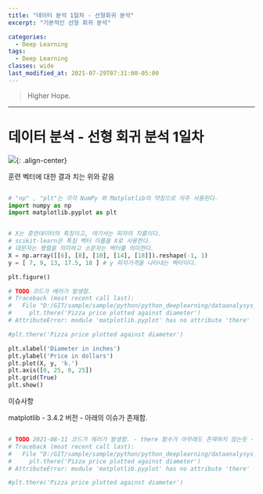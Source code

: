 ```yaml
---
title: "데이터 분석 1일차 - 선형회귀 분석"
excerpt: "기본적인 선형 회귀 분석"

categories:
  - Deep Learning
tags:
  - Deep Learning
classes: wide
last_modified_at: 2021-07-29T07:31:00-05:00
---
```


> Higher Hope. 

***

# 데이터 분석 - 선형 회귀 분석 1일차 


![](https://keepinmindsh.github.io/lines/assets/img/dataanalysys_20210811.png){: .align-center} 

훈련 벡터에 대한 결과 치는 위와 같음 

```python

# "np" , "plt"는 각각 NumPy 와 Matplotlib의 약칭으로 자주 사용된다.
import numpy as np
import matplotlib.pyplot as plt


# X는 훈련데이터의 특징이고, 여기서는 피자의 지름이다.
# scikit-learn은 특징 벡터 이름을 X로 사용한다.
# 대문자는 행렬을 의미하고 소문자는 벡터를 의미한다.
X = np.array([[6], [8], [10], [14], [18]]).reshape(-1, 1)
y = [ 7, 9, 13, 17.5, 18 ] # y 피자가격을 나타내는 벡터이다.

plt.figure()

# TODO 코드가 에러가 발생함.
# Traceback (most recent call last):
#   File "D:/GIT/sample/sample/python/python_deeplearning/dataanalysys_20210811.py", line 13, in <module>
#     plt.there('Pizza price plotted against diameter')
# AttributeError: module 'matplotlib.pyplot' has no attribute 'there'

#plt.there('Pizza price plotted against diameter')

plt.xlabel('Diameter in inches')
plt.ylabel('Price in dollars')
plt.plot(X, y, 'k.')
plt.axis([0, 25, 0, 25])
plt.grid(True)
plt.show()

```

이슈사항

 matplotlib - 3.4.2 버전 - 아래의 이슈가 존재함. 

```python

# TODO 2021-08-11 코드가 에러가 발생함. - there 함수가 아무래도 존재하지 않는듯 - import matplotlib.pyplot as plt 버전 확인 필요
# Traceback (most recent call last):
#   File "D:/GIT/sample/sample/python/python_deeplearning/dataanalysys_20210811.py", line 13, in <module>
#     plt.there('Pizza price plotted against diameter')
# AttributeError: module 'matplotlib.pyplot' has no attribute 'there'

#plt.there('Pizza price plotted against diameter')

```

